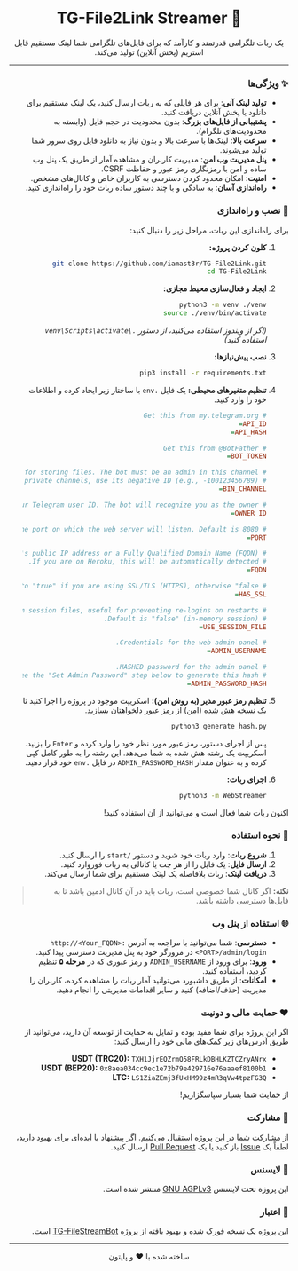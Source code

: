 <div dir="rtl" align="center">

# 🚀 TG-File2Link Streamer

<p>
یک ربات تلگرامی قدرتمند و کارآمد که برای فایل‌های تلگرامی شما لینک مستقیم قابل استریم (پخش آنلاین) تولید می‌کند.
</p>

</div>

---

<div dir="rtl">

### ✨ ویژگی‌ها

-   **تولید لینک آنی**: برای هر فایلی که به ربات ارسال کنید، یک لینک مستقیم برای دانلود یا پخش آنلاین دریافت کنید.
-   **پشتیبانی از فایل‌های بزرگ**: بدون محدودیت در حجم فایل (وابسته به محدودیت‌های تلگرام).
-   **سرعت بالا**: لینک‌ها با سرعت بالا و بدون نیاز به دانلود فایل روی سرور شما تولید می‌شوند.
-   **پنل مدیریت وب امن**: مدیریت کاربران و مشاهده آمار از طریق یک پنل وب ساده و امن با رمزنگاری رمز عبور و حفاظت CSRF.
-   **امنیت**: امکان محدود کردن دسترسی به کاربران خاص و کانال‌های مشخص.
-   **راه‌اندازی آسان**: به سادگی و با چند دستور ساده ربات خود را راه‌اندازی کنید.

### 🔧 نصب و راه‌اندازی

برای راه‌اندازی این ربات، مراحل زیر را دنبال کنید:

1.  **کلون کردن پروژه:**
    ```bash
    git clone https://github.com/iamast3r/TG-File2Link.git
    cd TG-File2Link
    ```

2.  **ایجاد و فعال‌سازی محیط مجازی:**
    ```bash
    python3 -m venv ./venv
    source ./venv/bin/activate
    ```
    *(اگر از ویندوز استفاده می‌کنید، از دستور `.\venv\Scripts\activate` استفاده کنید)*

3.  **نصب پیش‌نیازها:**
    ```bash
    pip3 install -r requirements.txt
    ```

4.  **تنظیم متغیرهای محیطی:**
    یک فایل `.env` با ساختار زیر ایجاد کرده و اطلاعات خود را وارد کنید.

    ```ini
    # Get this from my.telegram.org
    API_ID=
    API_HASH=

    # Get this from @BotFather
    BOT_TOKEN=

    # This is a channel ID for storing files. The bot must be an admin in this channel.
    # It can be a public or private channel. For private channels, use its negative ID (e.g., -100123456789).
    BIN_CHANNEL=

    # Your Telegram user ID. The bot will recognize you as the owner.
    OWNER_ID=

    # The port on which the web server will listen. Default is 8080.
    PORT=

    # Your server's public IP address or a Fully Qualified Domain Name (FQDN).
    # If you are on Heroku, this will be automatically detected.
    FQDN=

    # Set to "true" if you are using SSL/TLS (HTTPS), otherwise "false".
    HAS_SSL=

    # Set to "true" to save pyrogram session files, useful for preventing re-logins on restarts.
    # Default is "false" (in-memory session).
    USE_SESSION_FILE=

    # Credentials for the web admin panel.
    ADMIN_USERNAME=

    # HASHED password for the admin panel.
    # See the "Set Admin Password" step below to generate this hash.
    ADMIN_PASSWORD_HASH=
    ```

5.  **تنظیم رمز عبور مدیر (به روش امن):**
    اسکریپت موجود در پروژه را اجرا کنید تا یک نسخه هش شده (امن) از رمز عبور دلخواهتان بسازید.

    ```bash
    python3 generate_hash.py
    ```
    پس از اجرای دستور، رمز عبور مورد نظر خود را وارد کرده و `Enter` را بزنید. اسکریپت یک رشته هش شده به شما می‌دهد. این رشته را به طور کامل کپی کرده و به عنوان مقدار `ADMIN_PASSWORD_HASH` در فایل `.env` خود قرار دهید.

6.  **اجرای ربات:**
    ```bash
    python3 -m WebStreamer
    ```

اکنون ربات شما فعال است و می‌توانید از آن استفاده کنید!

### 🤖 نحوه استفاده

1.  **شروع ربات**: وارد ربات خود شوید و دستور `/start` را ارسال کنید.
2.  **ارسال فایل**: یک فایل را از هر چت یا کانالی به ربات فوروارد کنید.
3.  **دریافت لینک**: ربات بلافاصله یک لینک مستقیم برای شما ارسال می‌کند.

> **نکته:** اگر کانال شما خصوصی است، ربات باید در آن کانال ادمین باشد تا به فایل‌ها دسترسی داشته باشد.

### 🌐 استفاده از پنل وب

-   **دسترسی**: شما می‌توانید با مراجعه به آدرس `http://<Your_FQDN>:<PORT>/admin/login` در مرورگر خود به پنل مدیریت دسترسی پیدا کنید.
-   **ورود**: برای ورود از `ADMIN_USERNAME` و رمز عبوری که در **مرحله ۵** تنظیم کردید، استفاده کنید.
-   **امکانات**: از طریق داشبورد می‌توانید آمار ربات را مشاهده کرده، کاربران را مدیریت (حذف/اضافه) کنید و سایر اقدامات مدیریتی را انجام دهید.

### ❤️ حمایت مالی و دونیت

اگر این پروژه برای شما مفید بوده و تمایل به حمایت از توسعه آن دارید، می‌توانید از طریق آدرس‌های زیر کمک‌های مالی خود را ارسال کنید:

-   **USDT (TRC20):** `TXH1JjrEQZrmQ58FRLkDBHLKZTCZryANrx`
-   **USDT (BEP20):** `0x8aea034cc9ec1e72b79e429716e76aaaef8100b1`
-   **LTC:** `LS1ZiaZEmj3fUxHM99z4mR3qVw4tpzFG3Q`

از حمایت شما بسیار سپاسگزاریم!

### 🤝 مشارکت

از مشارکت شما در این پروژه استقبال می‌کنیم. اگر پیشنهاد یا ایده‌ای برای بهبود دارید، لطفاً یک [Issue](https://github.com/iamast3r/TG-File2Link/issues) باز کنید یا یک [Pull Request](https://github.com/iamast3r/TG-File2Link/pulls) ارسال کنید.

### 📝 لایسنس

این پروژه تحت لایسنس [GNU AGPLv3](LICENSE) منتشر شده است.

### 🌟 اعتبار

این پروژه یک نسخه فورک شده و بهبود یافته از پروژه [TG-FileStreamBot](https://github.com/EverythingSuckz/TG-FileStreamBot) است.

---
<div align="center">
  <p>ساخته شده با ❤️ و پایتون</p>
</div>

</div>
